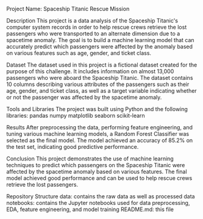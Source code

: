 Project Name: Spaceship Titanic Rescue Mission

Description
This project is a data analysis of the Spaceship Titanic's computer system records in order to help rescue crews retrieve the lost passengers who were transported to an alternate dimension due to a spacetime anomaly. The goal is to build a machine learning model that can accurately predict which passengers were affected by the anomaly based on various features such as age, gender, and ticket class.

Dataset
The dataset used in this project is a fictional dataset created for the purpose of this challenge. It includes information on almost 13,000 passengers who were aboard the Spaceship Titanic. The dataset contains 10 columns describing various attributes of the passengers such as their age, gender, and ticket class, as well as a target variable indicating whether or not the passenger was affected by the spacetime anomaly.

Tools and Libraries
The project was built using Python and the following libraries:
  pandas
  numpy
  matplotlib
  seaborn
  scikit-learn

Results
After preprocessing the data, performing feature engineering, and tuning various machine learning models, a Random Forest Classifier was selected as the final model. The model achieved an accuracy of 85.2% on the test set, indicating good predictive performance.

Conclusion
This project demonstrates the use of machine learning techniques to predict which passengers on the Spaceship Titanic were affected by the spacetime anomaly based on various features. The final model achieved good performance and can be used to help rescue crews retrieve the lost passengers.

Repository Structure
  data: contains the raw data as well as processed data
  notebooks: contains the Jupyter notebooks used for data preprocessing, EDA, feature engineering, and model training
  README.md: this file
